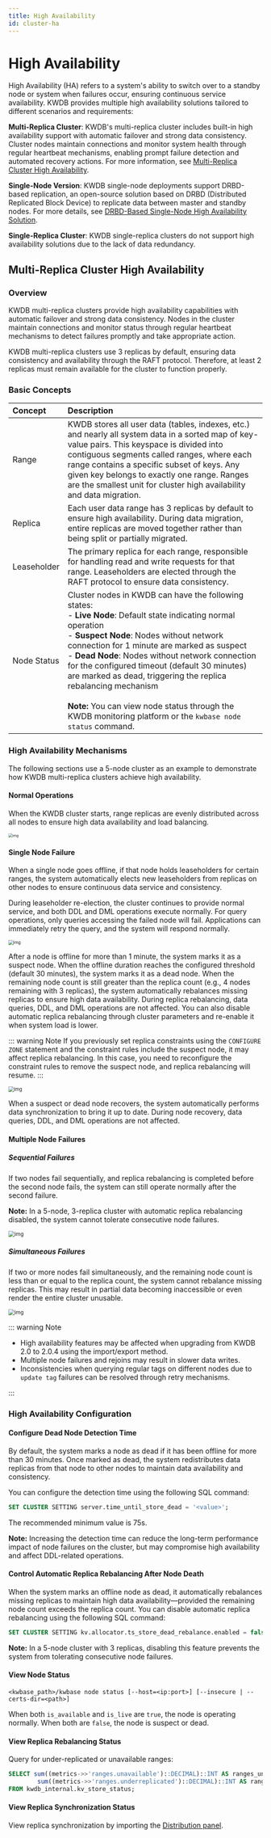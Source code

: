 ```yaml
---
title: High Availability
id: cluster-ha
---
```


# High Availability

High Availability (HA) refers to a system's ability to switch over to a standby node or system when failures occur, ensuring continuous service availability. KWDB provides multiple high availability solutions tailored to different scenarios and requirements:

**Multi-Replica Cluster**: KWDB's multi-replica cluster includes built-in high availability support with automatic failover and strong data consistency. Cluster nodes maintain connections and monitor system health through regular heartbeat mechanisms, enabling prompt failure detection and automated recovery actions. For more information, see [Multi-Replica Cluster High Availability](#multi-replica-cluster-high-availability).

**Single-Node Version**: KWDB single-node deployments support DRBD-based replication, an open-source solution based on DRBD (Distributed Replicated Block Device) to replicate data between master and standby nodes. For more details, see [DRBD-Based Single-Node High Availability Solution](../../best-practices/single-ha-drbd.md).

**Single-Replica Cluster**: KWDB single-replica clusters do not support high availability solutions due to the lack of data redundancy.

## Multi-Replica Cluster High Availability

### Overview

KWDB multi-replica clusters provide high availability capabilities with automatic failover and strong data consistency. Nodes in the cluster maintain connections and monitor status through regular heartbeat mechanisms to detect failures promptly and take appropriate action.

KWDB multi-replica clusters use 3 replicas by default, ensuring data consistency and availability through the RAFT protocol. Therefore, at least 2 replicas must remain available for the cluster to function properly.

### Basic Concepts

| Concept | Description |
| :--- | :--- |
| Range | KWDB stores all user data (tables, indexes, etc.) and nearly all system data in a sorted map of key-value pairs. This keyspace is divided into contiguous segments called ranges, where each range contains a specific subset of keys. Any given key belongs to exactly one range. Ranges are the smallest unit for cluster high availability and data migration. |
| Replica | Each user data range has 3 replicas by default to ensure high availability. During data migration, entire replicas are moved together rather than being split or partially migrated. |
| Leaseholder | The primary replica for each range, responsible for handling read and write requests for that range. Leaseholders are elected through the RAFT protocol to ensure data consistency. |
| Node Status | Cluster nodes in KWDB can have the following states:<br>- **Live Node**: Default state indicating normal operation<br>- **Suspect Node**: Nodes without network connection for 1 minute are marked as suspect<br>- **Dead Node**: Nodes without network connection for the configured timeout (default 30 minutes) are marked as dead, triggering the replica rebalancing mechanism<br><br>**Note:** You can view node status through the KWDB monitoring platform or the `kwbase node status` command. |

### High Availability Mechanisms

The following sections use a 5-node cluster as an example to demonstrate how KWDB multi-replica clusters achieve high availability.

#### Normal Operations

When the KWDB cluster starts, range replicas are evenly distributed across all nodes to ensure high data availability and load balancing.

<img src="../../static/db-operation/cluster-start.png" alt="img" style="zoom:50%;" />

#### Single Node Failure

When a single node goes offline, if that node holds leaseholders for certain ranges, the system automatically elects new leaseholders from replicas on other nodes to ensure continuous data service and consistency.

During leaseholder re-election, the cluster continues to provide normal service, and both DDL and DML operations execute normally. For query operations, only queries accessing the failed node will fail. Applications can immediately retry the query, and the system will respond normally.

<img src="../../static/db-operation/unhealthy.png" alt="img" style="zoom:60%;" />

After a node is offline for more than 1 minute, the system marks it as a suspect node. When the offline duration reaches the configured threshold (default 30 minutes), the system marks it as a dead node. When the remaining node count is still greater than the replica count (e.g., 4 nodes remaining with 3 replicas), the system automatically rebalances missing replicas to ensure high data availability. During replica rebalancing, data queries, DDL, and DML operations are not affected. You can also disable automatic replica rebalancing through cluster parameters and re-enable it when system load is lower.

::: warning Note
If you previously set replica constraints using the `CONFIGURE ZONE` statement and the constraint rules include the suspect node, it may affect replica rebalancing. In this case, you need to reconfigure the constraint rules to remove the suspect node, and replica rebalancing will resume.
:::

<img src="../../static/db-operation/dead.png" alt="img" style="zoom:67%;" />

When a suspect or dead node recovers, the system automatically performs data synchronization to bring it up to date. During node recovery, data queries, DDL, and DML operations are not affected.

#### Multiple Node Failures

##### Sequential Failures

If two nodes fail sequentially, and replica rebalancing is completed before the second node fails, the system can still operate normally after the second failure.

**Note:** In a 5-node, 3-replica cluster with automatic replica rebalancing disabled, the system cannot tolerate consecutive node failures.

<img src="../../static/db-operation/recover.png" alt="img" style="zoom:75%;" />

##### Simultaneous Failures

If two or more nodes fail simultaneously, and the remaining node count is less than or equal to the replica count, the system cannot rebalance missing replicas. This may result in partial data becoming inaccessible or even render the entire cluster unusable.

<img src="../../static/db-operation/cluster-dead.png" alt="img" style="zoom:75%;" />

::: warning Note

- High availability features may be affected when upgrading from KWDB 2.0 to 2.0.4 using the import/export method.
- Multiple node failures and rejoins may result in slower data writes.
- Inconsistencies when querying regular tags on different nodes due to `update tag` failures can be resolved through retry mechanisms.

:::

### High Availability Configuration

#### Configure Dead Node Detection Time

By default, the system marks a node as dead if it has been offline for more than 30 minutes. Once marked as dead, the system redistributes data replicas from that node to other nodes to maintain data availability and consistency.

You can configure the detection time using the following SQL command:

```sql
SET CLUSTER SETTING server.time_until_store_dead = '<value>';
```

The recommended minimum value is 75s.

**Note:** Increasing the detection time can reduce the long-term performance impact of node failures on the cluster, but may compromise high availability and affect DDL-related operations.

#### Control Automatic Replica Rebalancing After Node Death

When the system marks an offline node as dead, it automatically rebalances missing replicas to maintain high data availability—provided the remaining node count exceeds the replica count. You can disable automatic replica rebalancing using the following SQL command:

```sql
SET CLUSTER SETTING kv.allocator.ts_store_dead_rebalance.enabled = false;
```

**Note:** In a 5-node cluster with 3 replicas, disabling this feature prevents the system from tolerating consecutive node failures.

#### View Node Status

```shell
<kwbase_path>/kwbase node status [--host=<ip:port>] [--insecure | --certs-dir=<path>]
```

When both `is_available` and `is_live` are `true`, the node is operating normally. When both are `false`, the node is suspect or dead.

#### View Replica Rebalancing Status

Query for under-replicated or unavailable ranges:

```sql 
SELECT sum((metrics->>'ranges.unavailable')::DECIMAL)::INT AS ranges_unavailable,
        sum((metrics->>'ranges.underreplicated')::DECIMAL)::INT AS ranges_underreplicated
FROM kwdb_internal.kv_store_status;
```

#### View Replica Synchronization Status

View replica synchronization by importing the [Distribution panel](https://gitee.com/kwdb/kwdb/blob/master/kwbase/monitoring/grafana-dashboards/6.KaiwuDB_Console_Replication.json).